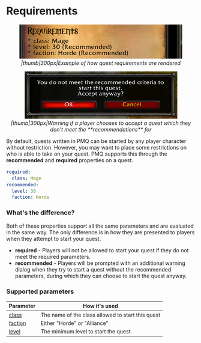 # Requirements

<p align="center">
  <a href="img/Requirements.png"><img src="img/Requirements.png"/></a><br/>
  <i>|thumb|300px|Example of how quest requirements are rendered</i>
</p>
<p align="center">
  <a href="img/RecommendedWarning.png"><img src="img/RecommendedWarning.png"/></a><br/>
  <i>|thumb|300px|Warning if a player chooses to accept a quest which they don't meet the **recommendations** for</i>
</p>

By default, quests written in PMQ can be started by any player character without restriction. However, you may want to place some restrictions on who is able to take on your quest. PMQ supports this through the **recommended** and **required** properties on a quest.

```yaml
required:
  class: Mage
recommended:
  level: 30
  faction: Horde
```

### What's the difference?

Both of these properties support all the same parameters and are evaluated in the same way. The only difference is in how they are presented to players when they attempt to start your quest.

* **required** - Players will not be allowed to start your quest if they do not meet the required parameters.
* **recommended** - Players will be prompted with an additional warning dialog when they try to start a quest without the recommended parameters, during which they can choose to start the quest anyway.

### Supported parameters

| Parameter | How it's used |
|---|---|
| [class](parameters/class.md) | The name of the class allowed to start this quest |
| [faction](parameters/faction.md) | Either "Horde" or "Alliance" |
| [level](parameters/level.md) | The minimum level to start the quest |
